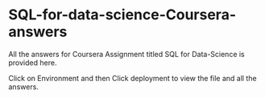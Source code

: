 # SQL-for-data-science-Coursera-answers
All the answers for Coursera Assignment titled SQL for Data-Science is provided here.

Click on Environment and then Click deployment to view the file and all the answers.
